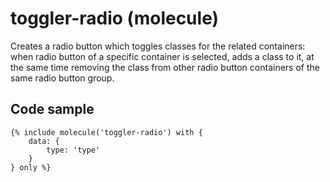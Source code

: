 # toggler-radio (molecule)

Creates a radio button which toggles classes for the related containers: when radio button of a specific container is selected, adds a class to it, at the same time removing the class from other radio button containers of the same radio button group.

## Code sample

```
{% include molecule('toggler-radio') with {
    data: {
        type: 'type'
    }
} only %}
```
